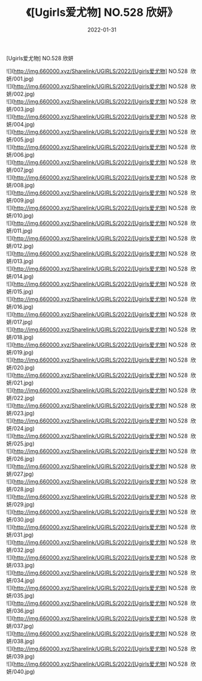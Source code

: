 ﻿---
layout: post
title:  《[Ugirls爱尤物] NO.528  欣妍》
date:   2022-01-31
img: http://img.660000.xyz/Sharelink/UGIRLS/2022/[Ugirls爱尤物] NO.528  欣妍/000.jpg
categories: [美女, 清纯, 唯美]
---

[Ugirls爱尤物] NO.528  欣妍

 ![](http://img.660000.xyz/Sharelink/UGIRLS/2022/[Ugirls爱尤物] NO.528&nbsp;&nbsp;欣妍/001.jpg) <br>![](http://img.660000.xyz/Sharelink/UGIRLS/2022/[Ugirls爱尤物] NO.528&nbsp;&nbsp;欣妍/002.jpg) <br>![](http://img.660000.xyz/Sharelink/UGIRLS/2022/[Ugirls爱尤物] NO.528&nbsp;&nbsp;欣妍/003.jpg) <br>![](http://img.660000.xyz/Sharelink/UGIRLS/2022/[Ugirls爱尤物] NO.528&nbsp;&nbsp;欣妍/004.jpg) <br>![](http://img.660000.xyz/Sharelink/UGIRLS/2022/[Ugirls爱尤物] NO.528&nbsp;&nbsp;欣妍/005.jpg) <br>![](http://img.660000.xyz/Sharelink/UGIRLS/2022/[Ugirls爱尤物] NO.528&nbsp;&nbsp;欣妍/006.jpg) <br>![](http://img.660000.xyz/Sharelink/UGIRLS/2022/[Ugirls爱尤物] NO.528&nbsp;&nbsp;欣妍/007.jpg) <br>![](http://img.660000.xyz/Sharelink/UGIRLS/2022/[Ugirls爱尤物] NO.528&nbsp;&nbsp;欣妍/008.jpg) <br>![](http://img.660000.xyz/Sharelink/UGIRLS/2022/[Ugirls爱尤物] NO.528&nbsp;&nbsp;欣妍/009.jpg) <br>![](http://img.660000.xyz/Sharelink/UGIRLS/2022/[Ugirls爱尤物] NO.528&nbsp;&nbsp;欣妍/010.jpg) <br>![](http://img.660000.xyz/Sharelink/UGIRLS/2022/[Ugirls爱尤物] NO.528&nbsp;&nbsp;欣妍/011.jpg) <br>![](http://img.660000.xyz/Sharelink/UGIRLS/2022/[Ugirls爱尤物] NO.528&nbsp;&nbsp;欣妍/012.jpg) <br>![](http://img.660000.xyz/Sharelink/UGIRLS/2022/[Ugirls爱尤物] NO.528&nbsp;&nbsp;欣妍/013.jpg) <br>![](http://img.660000.xyz/Sharelink/UGIRLS/2022/[Ugirls爱尤物] NO.528&nbsp;&nbsp;欣妍/014.jpg) <br>![](http://img.660000.xyz/Sharelink/UGIRLS/2022/[Ugirls爱尤物] NO.528&nbsp;&nbsp;欣妍/015.jpg) <br>![](http://img.660000.xyz/Sharelink/UGIRLS/2022/[Ugirls爱尤物] NO.528&nbsp;&nbsp;欣妍/016.jpg) <br>![](http://img.660000.xyz/Sharelink/UGIRLS/2022/[Ugirls爱尤物] NO.528&nbsp;&nbsp;欣妍/017.jpg) <br>![](http://img.660000.xyz/Sharelink/UGIRLS/2022/[Ugirls爱尤物] NO.528&nbsp;&nbsp;欣妍/018.jpg) <br>![](http://img.660000.xyz/Sharelink/UGIRLS/2022/[Ugirls爱尤物] NO.528&nbsp;&nbsp;欣妍/019.jpg) <br>![](http://img.660000.xyz/Sharelink/UGIRLS/2022/[Ugirls爱尤物] NO.528&nbsp;&nbsp;欣妍/020.jpg) <br>![](http://img.660000.xyz/Sharelink/UGIRLS/2022/[Ugirls爱尤物] NO.528&nbsp;&nbsp;欣妍/021.jpg) <br>![](http://img.660000.xyz/Sharelink/UGIRLS/2022/[Ugirls爱尤物] NO.528&nbsp;&nbsp;欣妍/022.jpg) <br>![](http://img.660000.xyz/Sharelink/UGIRLS/2022/[Ugirls爱尤物] NO.528&nbsp;&nbsp;欣妍/023.jpg) <br>![](http://img.660000.xyz/Sharelink/UGIRLS/2022/[Ugirls爱尤物] NO.528&nbsp;&nbsp;欣妍/024.jpg) <br>![](http://img.660000.xyz/Sharelink/UGIRLS/2022/[Ugirls爱尤物] NO.528&nbsp;&nbsp;欣妍/025.jpg) <br>![](http://img.660000.xyz/Sharelink/UGIRLS/2022/[Ugirls爱尤物] NO.528&nbsp;&nbsp;欣妍/026.jpg) <br>![](http://img.660000.xyz/Sharelink/UGIRLS/2022/[Ugirls爱尤物] NO.528&nbsp;&nbsp;欣妍/027.jpg) <br>![](http://img.660000.xyz/Sharelink/UGIRLS/2022/[Ugirls爱尤物] NO.528&nbsp;&nbsp;欣妍/028.jpg) <br>![](http://img.660000.xyz/Sharelink/UGIRLS/2022/[Ugirls爱尤物] NO.528&nbsp;&nbsp;欣妍/029.jpg) <br>![](http://img.660000.xyz/Sharelink/UGIRLS/2022/[Ugirls爱尤物] NO.528&nbsp;&nbsp;欣妍/030.jpg) <br>![](http://img.660000.xyz/Sharelink/UGIRLS/2022/[Ugirls爱尤物] NO.528&nbsp;&nbsp;欣妍/031.jpg) <br>![](http://img.660000.xyz/Sharelink/UGIRLS/2022/[Ugirls爱尤物] NO.528&nbsp;&nbsp;欣妍/032.jpg) <br>![](http://img.660000.xyz/Sharelink/UGIRLS/2022/[Ugirls爱尤物] NO.528&nbsp;&nbsp;欣妍/033.jpg) <br>![](http://img.660000.xyz/Sharelink/UGIRLS/2022/[Ugirls爱尤物] NO.528&nbsp;&nbsp;欣妍/034.jpg) <br>![](http://img.660000.xyz/Sharelink/UGIRLS/2022/[Ugirls爱尤物] NO.528&nbsp;&nbsp;欣妍/035.jpg) <br>![](http://img.660000.xyz/Sharelink/UGIRLS/2022/[Ugirls爱尤物] NO.528&nbsp;&nbsp;欣妍/036.jpg) <br>![](http://img.660000.xyz/Sharelink/UGIRLS/2022/[Ugirls爱尤物] NO.528&nbsp;&nbsp;欣妍/037.jpg) <br>![](http://img.660000.xyz/Sharelink/UGIRLS/2022/[Ugirls爱尤物] NO.528&nbsp;&nbsp;欣妍/038.jpg) <br>![](http://img.660000.xyz/Sharelink/UGIRLS/2022/[Ugirls爱尤物] NO.528&nbsp;&nbsp;欣妍/039.jpg) <br>![](http://img.660000.xyz/Sharelink/UGIRLS/2022/[Ugirls爱尤物] NO.528&nbsp;&nbsp;欣妍/040.jpg) <br>